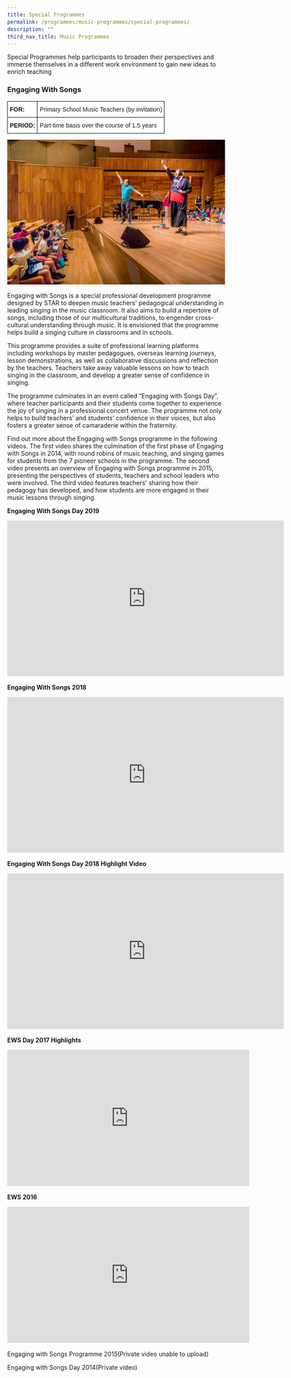 ```yaml
---
title: Special Programmes
permalink: /programmes/music-programmes/special-programmes/
description: ""
third_nav_title: Music Programmes
---
```

Special Programmes help participants to broaden their perspectives and immerse themselves in a different work environment to gain new ideas to enrich teaching

### Engaging With Songs


<style type="text/css">
.tg  {border-collapse:collapse;border-spacing:0;}
.tg td{border-color:black;border-style:solid;border-width:1px;font-family:Arial, sans-serif;font-size:14px;
  overflow:hidden;padding:10px 5px;word-break:normal;}
.tg th{border-color:black;border-style:solid;border-width:1px;font-family:Arial, sans-serif;font-size:14px;
  font-weight:normal;overflow:hidden;padding:10px 5px;word-break:normal;}
.tg .tg-dgl5{background-color:#FFF;font-weight:bold;text-align:left;vertical-align:top}
.tg .tg-zr06{background-color:#FFF;text-align:left;vertical-align:middle}
</style>
<table class="tg">
<thead>
  <tr>
    <th class="tg-dgl5"><span style="font-weight:600">FOR:</span></th>
    <th class="tg-zr06">Primary School Music Teachers (by invitation)</th>
  </tr>
</thead>
<tbody>
  <tr>
    <td class="tg-dgl5"><span style="font-weight:600">PERIOD:</span></td>
    <td class="tg-zr06">Part-time basis over the course of 1.5 years</td>
  </tr>
</tbody>
</table>


![1S1A8827](/images/1s1a8827.jpg)

Engaging with Songs is a special professional development programme designed by STAR to deepen music teachers' pedagogical understanding in leading singing in the music classroom. It also aims to build a repertoire of songs, including those of our multicultural traditions, to engender cross-cultural understanding through music. It is envisioned that the programme helps build a singing culture in classrooms and in schools.

This programme provides a suite of professional learning platforms including workshops by master pedagogues, overseas learning journeys, lesson demonstrations, as well as collaborative discussions and reflection by the teachers. Teachers take away valuable lessons on how to teach singing in the classroom, and develop a greater sense of confidence in singing.

The programme culminates in an event called “Engaging with Songs Day”, where teacher participants and their students come together to experience the joy of singing in a professional concert venue. The programme not only helps to build teachers’ and students’ confidence in their voices, but also fosters a greater sense of camaraderie within the fraternity.

Find out more about the Engaging with Songs programme in the following videos. The first video shares the culmination of the first phase of Engaging with Songs in 2014, with round robins of music teaching, and singing games for students from the 7 pioneer schools in the programme. The second video presents an overview of Engaging with Songs programme in 2015, presenting the perspectives of students, teachers and school leaders who were involved. The third video features teachers' sharing how their pedagogy has developed, and how students are more engaged in their music lessons through singing.

**Engaging With Songs Day 2019**
<iframe src="https://player.vimeo.com/video/370027849?h=cc79a7f98e" width="640" height="360" frameborder="0" allow="autoplay; fullscreen; picture-in-picture" allowfullscreen></iframe>

**Engaging With Songs 2018**
<iframe src="https://player.vimeo.com/video/298938422?h=d832898f53" width="640" height="360" frameborder="0" allow="autoplay; fullscreen; picture-in-picture" allowfullscreen></iframe>

**Engaging With Songs Day 2018 Highlight Video**
<iframe src="https://player.vimeo.com/video/312041874?h=8e25a43a8e" width="640" height="360" frameborder="0" allow="autoplay; fullscreen; picture-in-picture" allowfullscreen></iframe>

**EWS Day 2017 Highlights**
<iframe width="560" height="315" src="https://www.youtube.com/embed/t3zfXgBwrT0" title="YouTube video player" frameborder="0" allow="accelerometer; autoplay; clipboard-write; encrypted-media; gyroscope; picture-in-picture" allowfullscreen></iframe>

**EWS 2016**

<iframe width="560" height="315" src="https://www.youtube.com/embed/vSuu1rB2x7g" title="YouTube video player" frameborder="0" allow="accelerometer; autoplay; clipboard-write; encrypted-media; gyroscope; picture-in-picture" allowfullscreen></iframe>

Engaging with Songs Programme 2015(Private video unable to upload)

Engaging with Songs Day 2014(Private video)